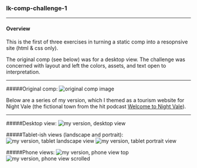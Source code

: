 ### lk-comp-challenge-1

-----

#### Overview
This is the first of three exercises in turning a static comp into a resopnsive site (html & css only).

The original comp (see below) was for a desktop view. The challenge was concerned with layout and left the colors, assets, and text open to interpretation.

-------

#####Original comp:
![original comp image](http://frontend.turing.io/assets/images/static-comp-challenge-1.jpg)

Below are a series of my version, which I themed as a tourism website for Night Vale (the fictional town from the hit podcast [Welcome to Night Vale](http://www.welcometonightvale.com/)).

------------

#####Desktop view:
![my version, desktop view](https://goo.gl/photos/65zKBLurudgWDchs7)

#####Tablet-ish views (landscape and portrait):
![my version, tablet landscape view](https://goo.gl/photos/9erg2PnzkLkDWHkR7)
![my version, tablet portrait view](https://goo.gl/photos/qUXsm7KFzoBy3snG6)

#####Phone views:
![my version, phone view top](https://goo.gl/photos/fDdv3DHvFcukuxoe6)
![my version, phone view scrolled](https://goo.gl/photos/43LLPKk7KYoSWTcTA)
